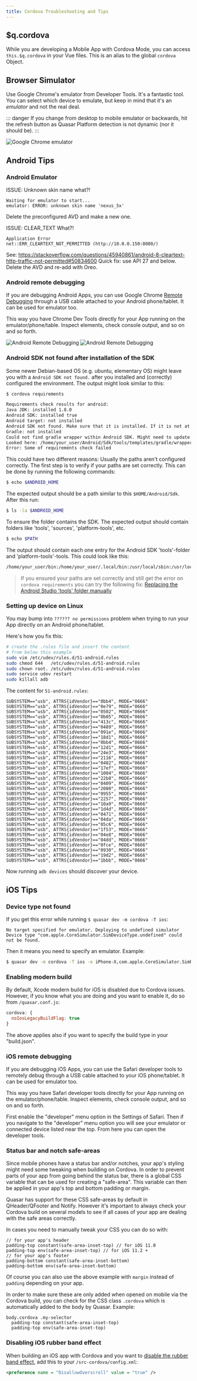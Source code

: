 ```yaml
---
title: Cordova Troubleshooting and Tips
---
```


## $q.cordova
While you are developing a Mobile App with Cordova Mode, you can access `this.$q.cordova` in your Vue files. This is an alias to the global `cordova` Object.

## Browser Simulator
Use Google Chrome's emulator from Developer Tools. It's a fantastic tool. You can select which device to emulate, but keep in mind that it's an *emulator* and not the real deal.

::: danger
If you change from desktop to mobile emulator or backwards, hit the refresh button as Quasar Platform detection is not dynamic (nor it should be).
:::

![Google Chrome emulator](https://cdn.quasar-framework.org/img/browser-simulator.png "Google Chrome emulator")

## Android Tips

### Android Emulator

ISSUE:  Unknown skin name what?!
```
Waiting for emulator to start...
emulator: ERROR: unknown skin name 'nexus_5x'
```
Delete the preconfigured AVD and make a new one.

ISSUE:  CLEAR_TEXT What?!
```
Application Error
net::ERR_CLEARTEXT_NOT_PERMITTED (http://10.0.0.150:8080/)
```
See: https://stackoverflow.com/questions/45940861/android-8-cleartext-http-traffic-not-permitted#50834600
Quick fix:  use API 27 and below.  Delete the AVD and re-add with Oreo.

### Android remote debugging
If you are debugging Android Apps, you can use Google Chrome [Remote Debugging](https://developers.google.com/web/tools/chrome-devtools/debug/remote-debugging/remote-debugging?hl=en) through a USB cable attached to your Android phone/tablet. It can be used for emulator too.

This way you have Chrome Dev Tools directly for your App running on the emulator/phone/table. Inspect elements, check console output, and so on and so forth.

![Android Remote Debugging](https://cdn.quasar-framework.org/img/remote-debug.png "Android Remote Debugging")
![Android Remote Debugging](https://cdn.quasar-framework.org/img/remote-debug-2.png "Android Remote Debugging")

### Android SDK not found after installation of the SDK
Some newer Debian-based OS (e.g. ubuntu, elementary OS) might leave you with a `Android SDK not found.` after you installed and (correctly) configured the environment. The output might look similar to this:

``` bash
$ cordova requirements

Requirements check results for android:
Java JDK: installed 1.8.0
Android SDK: installed true
Android target: not installed
Android SDK not found. Make sure that it is installed. If it is not at the default location, set the ANDROID_HOME environment variable.
Gradle: not installed
Could not find gradle wrapper within Android SDK. Might need to update your Android SDK.
Looked here: /home/your_user/Android/Sdk/tools/templates/gradle/wrapper
Error: Some of requirements check failed
```

This could have two different reasons: Usually the paths aren't configured correctly. The first step is to verify if your paths are set correctly. This can be done by running the following commands:

``` bash
$ echo $ANDROID_HOME
```

The expected output should be a path similar to this `$HOME/Android/Sdk`. After this run:


``` bash
$ ls -la $ANDROID_HOME
```

To ensure the folder contains the SDK. The expected output should contain folders like 'tools', 'sources', 'platform-tools', etc.

``` bash
$ echo $PATH
```

The output should contain each one entry for the Android SDK 'tools'-folder and 'platform-tools'-tools. This could look like this:

``` bash
/home/your_user/bin:/home/your_user/.local/bin:/usr/local/sbin:/usr/local/bin:/usr/sbin:/usr/bin:/sbin:/bin:/usr/games:/usr/local/games:/home/your_user/Android/Sdk/tools:/home/your_user/Android/Sdk/platform-tools
```

> If you ensured your paths are set correctly and still get the error on `cordova requirements` you can try the following fix: [Replacing the Android Studio 'tools' folder manually](https://github.com/meteor/meteor/issues/8464#issuecomment-288112504)

### Setting up device on Linux

You may bump into `?????? no permissions` problem when trying to run your App directly on an Android phone/tablet.

Here's how you fix this:

``` bash
# create the .rules file and insert the content
# from below this example
sudo vim /etc/udev/rules.d/51-android.rules
sudo chmod 644   /etc/udev/rules.d/51-android.rules
sudo chown root. /etc/udev/rules.d/51-android.rules
sudo service udev restart
sudo killall adb
```

The content for `51-android.rules`:
```
SUBSYSTEM=="usb", ATTRS{idVendor}=="0bb4", MODE="0666"
SUBSYSTEM=="usb", ATTRS{idVendor}=="0e79", MODE="0666"
SUBSYSTEM=="usb", ATTRS{idVendor}=="0502", MODE="0666"
SUBSYSTEM=="usb", ATTRS{idVendor}=="0b05", MODE="0666"
SUBSYSTEM=="usb", ATTRS{idVendor}=="413c", MODE="0666"
SUBSYSTEM=="usb", ATTRS{idVendor}=="0489", MODE="0666"
SUBSYSTEM=="usb", ATTRS{idVendor}=="091e", MODE="0666"
SUBSYSTEM=="usb", ATTRS{idVendor}=="18d1", MODE="0666"
SUBSYSTEM=="usb", ATTRS{idVendor}=="0bb4", MODE="0666"
SUBSYSTEM=="usb", ATTRS{idVendor}=="12d1", MODE="0666"
SUBSYSTEM=="usb", ATTRS{idVendor}=="24e3", MODE="0666"
SUBSYSTEM=="usb", ATTRS{idVendor}=="2116", MODE="0666"
SUBSYSTEM=="usb", ATTRS{idVendor}=="0482", MODE="0666"
SUBSYSTEM=="usb", ATTRS{idVendor}=="17ef", MODE="0666"
SUBSYSTEM=="usb", ATTRS{idVendor}=="1004", MODE="0666"
SUBSYSTEM=="usb", ATTRS{idVendor}=="22b8", MODE="0666"
SUBSYSTEM=="usb", ATTRS{idVendor}=="0409", MODE="0666"
SUBSYSTEM=="usb", ATTRS{idVendor}=="2080", MODE="0666"
SUBSYSTEM=="usb", ATTRS{idVendor}=="0955", MODE="0666"
SUBSYSTEM=="usb", ATTRS{idVendor}=="2257", MODE="0666"
SUBSYSTEM=="usb", ATTRS{idVendor}=="10a9", MODE="0666"
SUBSYSTEM=="usb", ATTRS{idVendor}=="1d4d", MODE="0666"
SUBSYSTEM=="usb", ATTRS{idVendor}=="0471", MODE="0666"
SUBSYSTEM=="usb", ATTRS{idVendor}=="04da", MODE="0666"
SUBSYSTEM=="usb", ATTRS{idVendor}=="05c6", MODE="0666"
SUBSYSTEM=="usb", ATTRS{idVendor}=="1f53", MODE="0666"
SUBSYSTEM=="usb", ATTRS{idVendor}=="04e8", MODE="0666"
SUBSYSTEM=="usb", ATTRS{idVendor}=="04dd", MODE="0666"
SUBSYSTEM=="usb", ATTRS{idVendor}=="0fce", MODE="0666"
SUBSYSTEM=="usb", ATTRS{idVendor}=="0930", MODE="0666"
SUBSYSTEM=="usb", ATTRS{idVendor}=="19d2", MODE="0666"
SUBSYSTEM=="usb", ATTRS{idVendor}=="1bbb", MODE="0666"
```

Now running `adb devices` should discover your device.

## iOS Tips

### Device type not found
If you get this error while running `$ quasar dev -m cordova -T ios`:

```
No target specified for emulator. Deploying to undefined simulator
Device type "com.apple.CoreSimulator.SimDeviceType.undefined" could not be found.
```

Then it means you need to specify an emulator. Example:

```bash
$ quasar dev -m cordova -T ios -e iPhone-X,com.apple.CoreSimulator.SimRuntime.iOS-12-2
```

### Enabling modern build
By default, Xcode modern build for iOS is disabled due to Cordova issues. However, if you know what you are doing and you want to enable it, do so from `/quasar.conf.js`:

```js
cordova: {
  noIosLegacyBuildFlag: true
}
```

The above applies also if you want to specify the build type in your "build.json".

### iOS remote debugging
If you are debugging iOS Apps, you can use the Safari developer tools to remotely debug through a USB cable attached to your iOS phone/tablet. It can be used for emulator too.

This way you have Safari developer tools directly for your App running on the emulator/phone/table. Inspect elements, check console output, and so on and so forth.

First enable the "developer" menu option in the Settings of Safari. Then if you navigate to the "developer" menu option you will see your emulator or connected device listed near the top. From here you can open the developer tools.

### Status bar and notch safe-areas
Since mobile phones have a status bar and/or notches, your app's styling might need some tweaking when building on Cordova. In order to prevent parts of your app from going behind the status bar, there is a global CSS variable that can be used for creating a "safe-area". This variable can then be applied in your app's top and bottom padding or margin.

Quasar has support for these CSS safe-areas by default in QHeader/QFooter and Notify. However it's important to always check your Cordova build on several models to see if all cases of your app are dealing with the safe areas correctly.

In cases you need to manually tweak your CSS you can do so with:

```stylus
// for your app's header
padding-top constant(safe-area-inset-top) // for iOS 11.0
padding-top env(safe-area-inset-top) // for iOS 11.2 +
// for your app's footer
padding-bottom constant(safe-area-inset-bottom)
padding-bottom env(safe-area-inset-bottom)
```
Of course you can also use the above example with `margin` instead of `padding` depending on your app.

In order to make sure these are only added when opened on mobile via the Cordova build, you can check for the CSS class `.cordova` which is automatically added to the body by Quasar. Example:

```stylus
body.cordova .my-selector
  padding-top constant(safe-area-inset-top)
  padding-top env(safe-area-inset-top)
```

### Disabling iOS rubber band effect
When building an iOS app with Cordova and you want to [disable the rubber band effect](https://www.youtube.com/watch?v=UjuNGpU29Mk), add this to your `/src-cordova/config.xml`:

``` xml
<preference name = "DisallowOverscroll" value = "true" />
```
